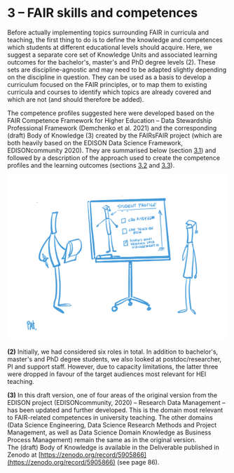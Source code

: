 # 3 – FAIR skills and competences

Before actually implementing topics surrounding FAIR in curricula and teaching, the first thing to do is to define the knowledge and competences which students at different educational levels should acquire. Here, we suggest a separate core set of Knowledge Units and associated learning outcomes for the bachelor&#39;s, master&#39;s and PhD degree levels (2).
 These sets are discipline-agnostic and may need to be adapted slightly depending on the discipline in question. They can be used as a basis to develop a curriculum focused on the FAIR principles, or to map them to existing curricula and courses to identify which topics are already covered and which are not (and should therefore be added).

The competence profiles suggested here were developed based on the FAIR Competence Framework for Higher Education – Data Stewardship Professional Framework (Demchenko et al. 2021) and the corresponding (draft) Body of Knowledge (3) created by the FAIRsFAIR project (which are both heavily based on the EDISON Data Science Framework, EDISONcommunity 2020). They are summarised below (section [3.1](1FAIRsFAIRCompetenceFrameworkAndBoKforHE.md)) and followed by a description of the approach used to create the competence profiles and the learning outcomes (sections [3.2](2_1Method.md) and [3.3](3LearningOutcomes.md)).

![](../Images/3_FAIRSkills_and_Competencies.png)

**(2)** Initially, we had considered six roles in total. In addition to bachelor&#39;s, master&#39;s and PhD degree students, we also looked at postdoc/researcher, PI and support staff. However, due to capacity limitations, the latter three were dropped in favour of the target audiences most relevant for HEI teaching.

**(3)** In this draft version, one of four areas of the original version from the EDISON project (EDISONcommunity, 2020) – Research Data Management – has been updated and further developed. This is the domain most relevant to FAIR-related competences in university teaching. The other domains (Data Science Engineering, Data Science Research Methods and Project Management, as well as Data Science Domain Knowledge as Business Process Management) remain the same as in the original version.  
The (draft) Body of Knowledge is available in the Deliverable published in Zenodo at [https://zenodo.org/record/5905866](https://zenodo.org/record/5905866) (see page 86).